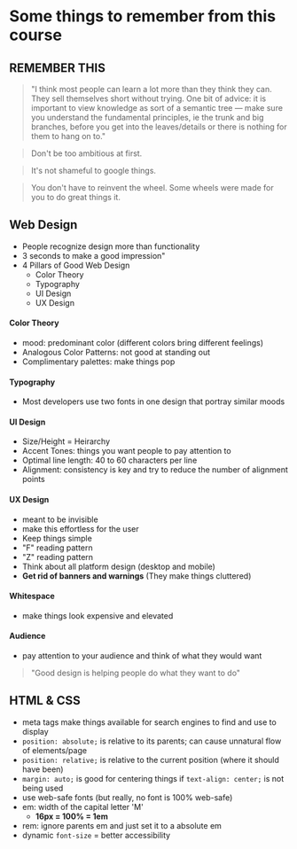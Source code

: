 # Some things to remember from this course

## **REMEMBER THIS**
> "I think most people can learn a lot more than they think they can. They sell themselves short without trying. One bit of advice: it is important to view knowledge as sort of a semantic tree — make sure you understand the fundamental principles, ie the trunk and big branches, before you get into the leaves/details or there is nothing for them to hang on to."

> Don't be too ambitious at first.

> It's not shameful to google things.

> You don't have to reinvent the wheel. Some wheels were made for you to do great things it.

## Web Design 
- People recognize design more than functionality
- 3 seconds to make a good impression"
- 4 Pillars of Good Web Design
    - Color Theory
    - Typography
    - UI Design
    - UX Design

#### Color Theory
- mood: predominant color (different colors bring different feelings)
- Analogous Color Patterns: not good at standing out
- Complimentary palettes: make things pop

#### Typography
- Most developers use two fonts in one design that portray similar moods

#### UI Design
- Size/Height = Heirarchy
- Accent Tones: things you want people to pay attention to
- Optimal line length: 40 to 60 characters per line
- Alignment: consistency is key and try to reduce the number of alignment points

#### UX Design
- meant to be invisible
- make this effortless for the user
- Keep things simple
- "F" reading pattern
- "Z" reading pattern
- Think about all platform design (desktop and mobile)
- **Get rid of banners and warnings** (They make things cluttered)

#### Whitespace
- make things look expensive and elevated

#### Audience
- pay attention to your audience and think of what they would want

>"Good design is helping people do what they want to do"

## HTML & CSS
- meta tags make things available for search engines to find and use to display
- `position: absolute;` is relative to its parents; can cause unnatural flow of elements/page
- `position: relative;` is relative to the current position (where it should have been)
- `margin: auto;` is good for centering things if `text-align: center;` is not being used
- use web-safe fonts (but really, no font is 100% web-safe)
- em: width of the capital letter 'M'
    - **16px = 100% = 1em**
- rem: ignore parents em and just set it to a absolute em
- dynamic `font-size` = better accessibility